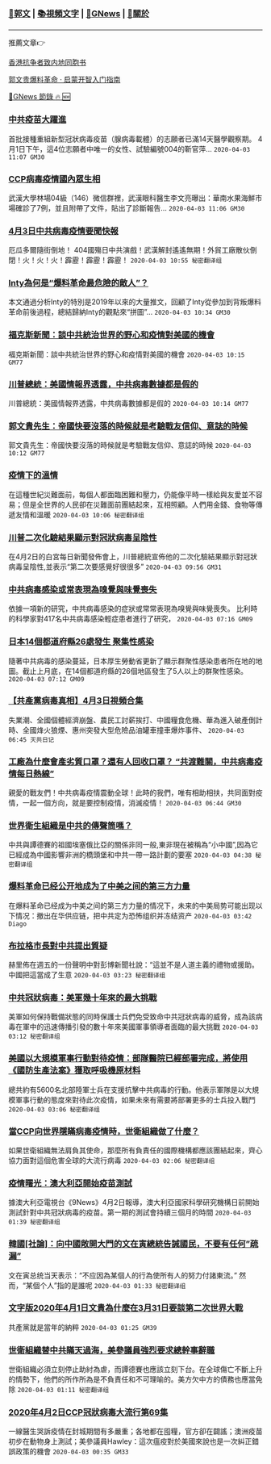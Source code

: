 ###  [:eagle:郭文](https://github.com/ourhimalayas/txt) | [:books:視頻文字](https://github.com/ourhimalayas/txt/blob/master/content/README.md) | [:newspaper:GNews](https://github.com/ourhimalayas/txt/blob/master/content/gnews/README.md) | [:pray:關於](https://github.com/ourhimalayas/home/tree/master/about)
---

推薦文章:point_right:

[香港抗争者致内地同胞书](https://github.com/ourhimalayas/news/blob/master/2019/08/a_letter_from_the_hong_kong_people.md)

[郭文贵爆料革命 · 启蒙开智入门指南](https://github.com/ourhimalayas/txt/issues/1)

[:newspaper:GNews 節錄 :fire: :new:](https://github.com/ourhimalayas/txt/blob/master/content/gnews/README.md) 



### [中共疫苗大躍進](/content/gnews/1/README.md)

首批接種重組新型冠狀病毒疫苗（腺病毒載體）的志願者已滿14天醫學觀察期。 4月1日下午，這4位志願者中唯一的女性、試驗編號004的靳官萍...  `2020-04-03 11:07 GM30`

### [CCP病毒疫情國內眾生相](/content/gnews/2/README.md)

武漢大學林場04級（146）微信群裡，武漢眼科醫生李文亮曝出：華南水果海鮮市場確診了7例，並且附帶了文件，貼出了診斷報告...  `2020-04-03 11:06 GM30`

### [4月3日中共病毒疫情要聞快報](/content/gnews/3/README.md)

厄瓜多爾隨街倒地！ 404國殤日中共演戲！武漢解封遙遙無期！外貿工廠散伙倒閉！火！火！火！霹靂！霹靂！霹靂！  `2020-04-03 10:55 秘密翻译组`

### [Inty為何是“爆料革命最危險的敵人”？](/content/gnews/4/README.md)

本文通過分析Inty的特別是2019年以來的大量推文，回顧了Inty從參加到背叛爆料革命前後過程，總結歸納Inty的觀點來“拼圖”...  `2020-04-03 10:34 GM30`

### [福克斯新聞：談中共統治世界的野心和疫情對美國的機會](/content/gnews/5/README.md)

福克斯新聞：談中共統治世界的野心和疫情對美國的機會  `2020-04-03 10:15 GM77`

### [川普總統：美國情報界透露，中共病毒數據都是假的](/content/gnews/6/README.md)

川普總統：美國情報界透露，中共病毒數據都是假的  `2020-04-03 10:14 GM77`

### [郭文貴先生：帝國快要沒落的時候就是考驗戰友信仰、意誌的時候](/content/gnews/7/README.md)

郭文貴先生：帝國快要沒落的時候就是考驗戰友信仰、意誌的時候  `2020-04-03 10:12 GM77`

### [疫情下的溫情](/content/gnews/8/README.md)

在這種世紀災難面前，每個人都面臨困難和壓力，仍能像平時一樣給與友愛並不容易；但是全世界的人民卻在災難面前團結起來，互相照顧。人們用金錢、食物等傳遞友情和溫暖  `2020-04-03 10:06 秘密翻译组`

### [川普二次化驗結果顯示對冠狀病毒呈陰性](/content/gnews/9/README.md)

在4月2日的白宮每日新聞發佈會上，川普總統宣佈他的二次化驗結果顯示對冠狀病毒呈陰性,並表示“第二次要感覺好很很多”  `2020-04-03 09:56 GM31`

### [中共病毒感染或常表現為嗅覺與味覺喪失](/content/gnews/10/README.md)

依據一項新的研究，中共病毒感染的症狀或常常表現為嗅覺與味覺喪失。 比利時的科學家對417名中共病毒感染輕症患者進行了研究，  `2020-04-03 07:16 GM09`

### [日本14個都道府縣26處發生 聚集性感染](/content/gnews/11/README.md)

隨著中共病毒的感染蔓延，日本厚生勞動省更新了顯示群聚性感染患者所在地的地圖。截止上月底，在14個都道府縣的26個地區發生了5人以上的群聚性感染。  `2020-04-03 07:12 GM09`

### [【共產黨病毒真相】4月3日視頻合集](/content/gnews/12/README.md)

失業潮、全國個體經濟崩盤、農民工討薪挨打、中國糧食危機、華為進入破產倒計時、全國烽火狼煙、惠州突發大型危險品油罐車撞車爆炸事件、  `2020-04-03 06:45 灭共日记`

### [工廠為什麼會產劣質口罩？還有人回收口罩？ “共渡難關，中共病毒疫情每日熱線”](/content/gnews/13/README.md)

親愛的戰友們！中共病毒疫情震動全球！此時的我們，唯有相助相扶，共同面對疫情，一起一個方向，就是要控制疫情，消滅疫情！  `2020-04-03 06:44 GM30`

### [世界衛生組織是中共的傳聲筒嗎？](/content/gnews/14/README.md)

中共與譚德賽的祖國埃塞俄比亞的關係非同一般,東非現在被稱為“小中國”,因為它已經成為中國影響非洲的橋頭堡和中共一帶一路計劃的要塞  `2020-04-03 04:38 秘密翻译组`

### [爆料革命已经公开地成为了中美之间的第三方力量](/content/gnews/15/README.md)

在爆料革命已经成为中美之间的第三方力量的情况下，未来的中美局势可能出现以下情况：撤出在华供应链，把中共定为恐怖组织并冻结资产  `2020-04-03 03:42 Diago`

### [布拉格市長對中共提出質疑](/content/gnews/16/README.md)

赫里佈在週五的一份聲明中對彭博新聞社說：“這並不是人道主義的禮物或援助。中國把這當成了生意  `2020-04-03 03:23 秘密翻译组`

### [中共冠狀病毒：美軍幾十年來的最大挑戰](/content/gnews/17/README.md)

美軍如何保持戰備狀態的同時保護士兵們免受致命中共冠狀病毒的威脅，成為該病毒在軍中的迅速傳播引發的數十年來美國軍事領導者面臨的最大挑戰  `2020-04-03 03:12 秘密翻译组`

### [美國以大規模軍事行動對待疫情：部隊醫院已經部署完成，將使用《國防生產法案》獲取呼吸機原材料](/content/gnews/18/README.md)

總共約有5600名北部陸軍士兵在支援抗擊中共病毒的行動。他表示軍隊是以大規模軍事行動的態度來對待此次疫情，如果未來有需要將部署更多的士兵投入戰鬥  `2020-04-03 03:06 秘密翻译组`

### [當CCP向世界隱瞞病毒疫情時，世衛組織做了什麼？](/content/gnews/19/README.md)

如果世衛組織無法肩負其使命，那麼所有負責任的國際機構都應該團結起來，齊心協力面對這個危害全球的大流行病毒  `2020-04-03 02:06 秘密翻译组`

### [疫情曙光：澳大利亞開始疫苗測試](/content/gnews/20/README.md)

據澳大利亞電視台《9News》4月2日報導，澳大利亞國家科學研究機構日前開始測試針對中共冠狀病毒的疫苗。第一期的測試會持續三個月的時間  `2020-04-03 01:39 秘密翻译组`

### [韓國[社論]：向中國敞開大門的文在寅總統告誡國民，不要有任何”疏漏”](/content/gnews/21/README.md)

文在寅总统当天表示：“不应因為某個人的行為使所有人的努力付諸東流。” 然而，“某個个人”指的是誰呢  `2020-04-03 01:33 秘密翻译组`

### [文字版2020年4月1日文貴為什麼在3月31日要談第二次世界大戰](/content/gnews/22/README.md)

共產黨就是當年的納粹  `2020-04-03 01:25 GM39`

### [世衛組織替中共瞞天過海，美參議員強烈要求總幹事辭職](/content/gnews/23/README.md)

世衛組織必須立刻停止助紂為虐，而譚德賽也應該立刻下台。在全球傷亡不斷上升的情勢下，他們的所作所為是不負責任和不可理喻的。美方欠中方的債務也應當免除  `2020-04-03 01:11 秘密翻译组`

### [2020年4月2日CCP冠狀病毒大流行第69集](/content/gnews/24/README.md)

一線醫生哭訴疫情在封城期間有多嚴重；各地都在囤糧，官方卻在闢謠；澳洲疫苗初步在動物身上測試；美參議員Hawley：這次瘟疫對於美國來說也是一次糾正錯誤政策的機會  `2020-04-03 00:35 GM33`

